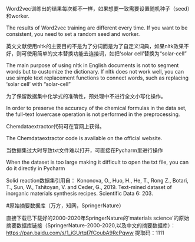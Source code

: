Word2vec训练出的结果每次都不一样，如果想要一致需要设置随机种子（seed）和worker.

The results of Word2vec training are different every time. If you want to be consistent, you need to set a random seed and worker.

英文文献使用nltk的主要目的不是为了分词而是为了自定义词典，如果nltk效果不好，则可使用简单的文本替换功能去连接词，如把‘solar cell’替换为“solar-cell”

The main purpose of using nltk in English documents is not to segment words but to customize the dictionary. If nltk does not work well, you can use simple text replacement functions to connect words, such as replacing ‘solar cell’ with “solar-cell”

为了保留数据集中化学式的准确性，预处理中不进行全文小写化操作。

In order to preserve the accuracy of the chemical formulas in the data set, the full-text lowercase operation is not performed in the preprocessing.

Chemdataextractor代码可在官网上获得。

The Chemdataextractor code is available on the official website.

当数据集过大时导致txt文件难以打开，可直接在Pycharm里进行操作

When the dataset is too large making it difficult to open the txt file, you can do it directly in Pycharm

Solid reaction数据集引用自：
Kononova, O., Huo, H., He, T., Rong Z., Botari, T., Sun, W., Tshitoyan, V. and Ceder, G., 2019. Text-mined dataset of inorganic materials synthesis recipes. Scientific Data 6: 203.


#原始摘要数据库（万方，知网，SpringerNature）

直接下载已下载好的2000-2020年SpringerNature的'materials science'的原始摘要数据库链接（SpringerNature-2000-2020,以及中文的摘要数据库）：https://pan.baidu.com/s/1_iGUrtqI7fCoubA9RcPqww 提取码：1111

